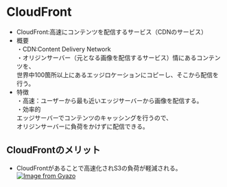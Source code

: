 # CloudFront  
*  CloudFront:高速にコンテンツを配信するサービス（CDNのサービス）  
* 概要  
・CDN:Content Delivery Network  
・オリジンサーバー（元となる画像を配信するサービス）情にあるコンテンツを、<br>世界中100箇所以上にあるエッジロケーションにコピーし、そこから配信を行う。  
* 特徴  
・高速：ユーザーから最も近いエッジサーバーから画像を配信する。  
・効率的  
エッジサーバーでコンテンツのキャッシングを行うので、<br>オリジンサーバーに負荷をかけずに配信できる。  

## CloudFrontのメリット  
* CloudFrontがあることで高速化されS3の負荷が軽減される。  
[![Image from Gyazo](https://i.gyazo.com/b32b7f442951e5b8cd71d419b0accd84.png)](https://gyazo.com/b32b7f442951e5b8cd71d419b0accd84)




